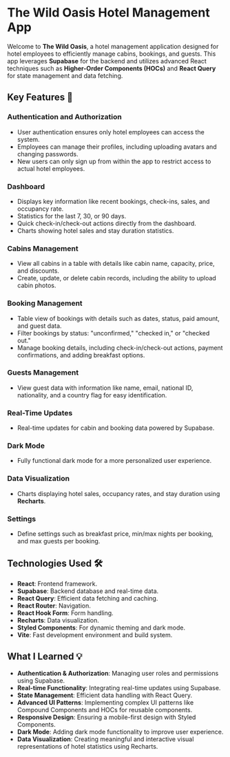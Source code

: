 # The Wild Oasis Hotel Management App

Welcome to **The Wild Oasis**, a hotel management application designed for hotel employees to efficiently manage cabins, bookings, and guests. This app leverages **Supabase** for the backend and utilizes advanced React techniques such as **Higher-Order Components (HOCs)** and **React Query** for state management and data fetching.
  
## Key Features 📝

### Authentication and Authorization

- User authentication ensures only hotel employees can access the system.
- Employees can manage their profiles, including uploading avatars and changing passwords.
- New users can only sign up from within the app to restrict access to actual hotel employees.

### Dashboard

- Displays key information like recent bookings, check-ins, sales, and occupancy rate.
- Statistics for the last 7, 30, or 90 days.
- Quick check-in/check-out actions directly from the dashboard.
- Charts showing hotel sales and stay duration statistics.

### Cabins Management

- View all cabins in a table with details like cabin name, capacity, price, and discounts.
- Create, update, or delete cabin records, including the ability to upload cabin photos.

### Booking Management

- Table view of bookings with details such as dates, status, paid amount, and guest data.
- Filter bookings by status: "unconfirmed," "checked in," or "checked out."
- Manage booking details, including check-in/check-out actions, payment confirmations, and adding breakfast options.

### Guests Management

- View guest data with information like name, email, national ID, nationality, and a country flag for easy identification.

### Real-Time Updates

- Real-time updates for cabin and booking data powered by Supabase.

### Dark Mode

- Fully functional dark mode for a more personalized user experience.

### Data Visualization

- Charts displaying hotel sales, occupancy rates, and stay duration using **Recharts**.

### Settings

- Define settings such as breakfast price, min/max nights per booking, and max guests per booking.

## Technologies Used 🛠️

- **React**: Frontend framework.
- **Supabase**: Backend database and real-time data.
- **React Query**: Efficient data fetching and caching.
- **React Router**: Navigation.
- **React Hook Form**: Form handling.
- **Recharts**: Data visualization.
- **Styled Components**: For dynamic theming and dark mode.
- **Vite**: Fast development environment and build system.

## What I Learned 💡

- **Authentication & Authorization**: Managing user roles and permissions using Supabase.
- **Real-time Functionality**: Integrating real-time updates using Supabase.
- **State Management**: Efficient data handling with React Query.
- **Advanced UI Patterns**: Implementing complex UI patterns like Compound Components and HOCs for reusable components.
- **Responsive Design**: Ensuring a mobile-first design with Styled Components.
- **Dark Mode**: Adding dark mode functionality to improve user experience.
- **Data Visualization**: Creating meaningful and interactive visual representations of hotel statistics using Recharts.

